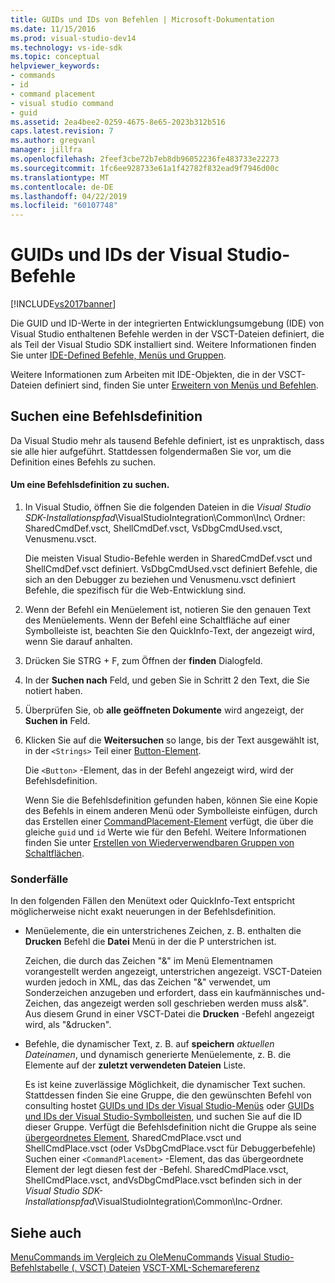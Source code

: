 ```yaml
---
title: GUIDs und IDs von Befehlen | Microsoft-Dokumentation
ms.date: 11/15/2016
ms.prod: visual-studio-dev14
ms.technology: vs-ide-sdk
ms.topic: conceptual
helpviewer_keywords:
- commands
- id
- command placement
- visual studio command
- guid
ms.assetid: 2ea4bee2-0259-4675-8e65-2023b312b516
caps.latest.revision: 7
ms.author: gregvanl
manager: jillfra
ms.openlocfilehash: 2feef3cbe72b7eb8db96052236fe483733e22273
ms.sourcegitcommit: 1fc6ee928733e61a1f42782f832ead9f7946d00c
ms.translationtype: MT
ms.contentlocale: de-DE
ms.lasthandoff: 04/22/2019
ms.locfileid: "60107748"
---
```

# <a name="guids-and-ids-of-visual-studio-commands"></a>GUIDs und IDs der Visual Studio-Befehle
[!INCLUDE[vs2017banner](../../includes/vs2017banner.md)]

Die GUID und ID-Werte in der integrierten Entwicklungsumgebung (IDE) von Visual Studio enthaltenen Befehle werden in der VSCT-Dateien definiert, die als Teil der Visual Studio SDK installiert sind. Weitere Informationen finden Sie unter [IDE-Defined Befehle, Menüs und Gruppen](../../extensibility/internals/ide-defined-commands-menus-and-groups.md).

 Weitere Informationen zum Arbeiten mit IDE-Objekten, die in der VSCT-Dateien definiert sind, finden Sie unter [Erweitern von Menüs und Befehlen](../../extensibility/extending-menus-and-commands.md).

## <a name="finding-a-command-definition"></a>Suchen eine Befehlsdefinition
 Da Visual Studio mehr als tausend Befehle definiert, ist es unpraktisch, dass sie alle hier aufgeführt. Stattdessen folgendermaßen Sie vor, um die Definition eines Befehls zu suchen.

#### <a name="to-locate-a-command-definition"></a>Um eine Befehlsdefinition zu suchen.

1. In Visual Studio, öffnen Sie die folgenden Dateien in die *Visual Studio SDK-Installationspfad*\VisualStudioIntegration\Common\Inc\ Ordner: SharedCmdDef.vsct, ShellCmdDef.vsct, VsDbgCmdUsed.vsct, Venusmenu.vsct.

    Die meisten Visual Studio-Befehle werden in SharedCmdDef.vsct und ShellCmdDef.vsct definiert. VsDbgCmdUsed.vsct definiert Befehle, die sich an den Debugger zu beziehen und Venusmenu.vsct definiert Befehle, die spezifisch für die Web-Entwicklung sind.

2. Wenn der Befehl ein Menüelement ist, notieren Sie den genauen Text des Menüelements. Wenn der Befehl eine Schaltfläche auf einer Symbolleiste ist, beachten Sie den QuickInfo-Text, der angezeigt wird, wenn Sie darauf anhalten.

3. Drücken Sie STRG + F, zum Öffnen der **finden** Dialogfeld.

4. In der **Suchen nach** Feld, und geben Sie in Schritt 2 den Text, die Sie notiert haben.

5. Überprüfen Sie, ob **alle geöffneten Dokumente** wird angezeigt, der **Suchen in** Feld.

6. Klicken Sie auf die **Weitersuchen** so lange, bis der Text ausgewählt ist, in der `<Strings>` Teil einer [Button-Element](../../extensibility/button-element.md).

    Die `<Button>` -Element, das in der Befehl angezeigt wird, wird der Befehlsdefinition.

   Wenn Sie die Befehlsdefinition gefunden haben, können Sie eine Kopie des Befehls in einem anderen Menü oder Symbolleiste einfügen, durch das Erstellen einer [CommandPlacement-Element](../../extensibility/commandplacement-element.md) verfügt, die über die gleiche `guid` und `id` Werte wie für den Befehl. Weitere Informationen finden Sie unter [Erstellen von Wiederverwendbaren Gruppen von Schaltflächen](../../extensibility/creating-reusable-groups-of-buttons.md).

### <a name="special-cases"></a>Sonderfälle
 In den folgenden Fällen den Menütext oder QuickInfo-Text entspricht möglicherweise nicht exakt neuerungen in der Befehlsdefinition.

- Menüelemente, die ein unterstrichenes Zeichen, z. B. enthalten die **Drucken** Befehl die **Datei** Menü in der die P unterstrichen ist.

     Zeichen, die durch das Zeichen "&" im Menü Elementnamen vorangestellt werden angezeigt, unterstrichen angezeigt. VSCT-Dateien wurden jedoch in XML, das das Zeichen "&" verwendet, um Sonderzeichen anzugeben und erfordert, dass ein kaufmännisches und-Zeichen, das angezeigt werden soll geschrieben werden muss als&amp;". Aus diesem Grund in einer VSCT-Datei die **Drucken** -Befehl angezeigt wird, als "&amp;drucken".

- Befehle, die dynamischer Text, z. B. auf **speichern** *aktuellen Dateinamen*, und dynamisch generierte Menüelemente, z. B. die Elemente auf der **zuletzt verwendeten Dateien** Liste.

     Es ist keine zuverlässige Möglichkeit, die dynamischer Text suchen. Stattdessen finden Sie eine Gruppe, die den gewünschten Befehl von consulting hostet [GUIDs und IDs der Visual Studio-Menüs](../../extensibility/internals/guids-and-ids-of-visual-studio-menus.md) oder [GUIDs und IDs der Visual Studio-Symbolleisten](../../extensibility/internals/guids-and-ids-of-visual-studio-toolbars.md), und suchen Sie auf die ID dieser Gruppe. Verfügt die Befehlsdefinition nicht die Gruppe als seine [übergeordnetes Element](../../extensibility/parent-element.md), SharedCmdPlace.vsct und ShellCmdPlace.vsct (oder VsDbgCmdPlace.vsct für Debuggerbefehle) Suchen einer `<CommandPlacement>` -Element, das das übergeordnete Element der legt diesen fest der -Befehl. SharedCmdPlace.vsct, ShellCmdPlace.vsct, andVsDbgCmdPlace.vsct befinden sich in der *Visual Studio SDK-Installationspfad*\VisualStudioIntegration\Common\Inc\-Ordner.

## <a name="see-also"></a>Siehe auch
 [MenuCommands im Vergleich zu OleMenuCommands](../../misc/menucommands-vs-olemenucommands.md) [Visual Studio-Befehlstabelle (. VSCT) Dateien](../../extensibility/internals/visual-studio-command-table-dot-vsct-files.md) [VSCT-XML-Schemareferenz](../../extensibility/vsct-xml-schema-reference.md)
